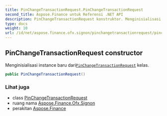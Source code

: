 ```yaml
---
title: PinChangeTransactionRequest.PinChangeTransactionRequest
second_title: Aspose.Finance untuk Referensi .NET API
description: PinChangeTransactionRequest konstruktor. Menginisialisasi instance baru dariPinChangeTransactionRequest kelas.
type: docs
weight: 10
url: /id/net/aspose.finance.ofx.signon/pinchangetransactionrequest/pinchangetransactionrequest/
---
```

## PinChangeTransactionRequest constructor

Menginisialisasi instance baru dari[`PinChangeTransactionRequest`](../) kelas.

```csharp
public PinChangeTransactionRequest()
```

### Lihat juga

* class [PinChangeTransactionRequest](../)
* ruang nama [Aspose.Finance.Ofx.Signon](../../pinchangetransactionrequest/)
* perakitan [Aspose.Finance](../../../)


